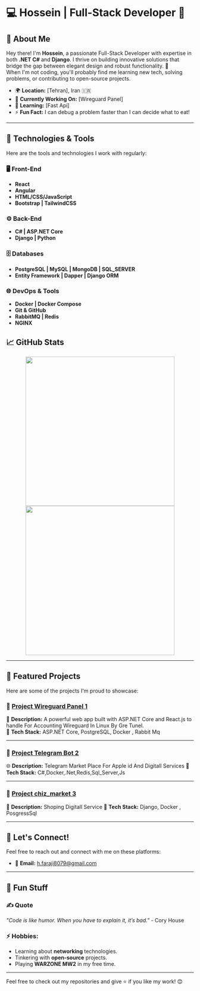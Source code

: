 # 💻 Hossein | Full-Stack Developer 🚀

## 👋 About Me
Hey there! I'm **Hossein**, a passionate Full-Stack Developer with expertise in both **.NET C#** and **Django**. I thrive on building innovative solutions that bridge the gap between elegant design and robust functionality. 🚀  
When I'm not coding, you'll probably find me learning new tech, solving problems, or contributing to open-source projects.  

- 🌍 **Location:** [Tehran], Iran 🇮🇷  
- 🔭 **Currently Working On:** [Wireguard Panel]  
- 🌱 **Learning:** [Fast Api]  
- ⚡ **Fun Fact:** I can debug a problem faster than I can decide what to eat!  

---

## 🔧 Technologies & Tools
Here are the tools and technologies I work with regularly:

### 🖥️ Front-End
- **React**
- **Angular**
- **HTML/CSS/JavaScript**
- **Bootstrap | TailwindCSS**

### ⚙️ Back-End
- **C# | ASP.NET Core**
- **Django | Python**

### 🗄️ Databases
- **PostgreSQL | MySQL | MongoDB | SQL_SERVER**
- **Entity Framework | Dapper | Django ORM**

### 🌐 DevOps & Tools
- **Docker | Docker Compose**
- **Git & GitHub**
- **RabbitMQ | Redis**
- **NGINX**


## 📈 GitHub Stats

<div align="center">
  <img src="https://github-readme-stats.vercel.app/api?username=H0sin&show_icons=true&theme=radical" width="400px" />
  <img src="https://github-readme-streak-stats.herokuapp.com/?user=H0sin&theme=radical" width="400px" />
</div>

---

## 💼 Featured Projects

Here are some of the projects I'm proud to showcase:

### 🌟 [**Project Wireguard Panel 1**](#)
🚀 **Description:** A powerful web app built with ASP.NET Core and React.js to handle For Accounting Wireguard In Linux By Gre Tunel.  
🔧 **Tech Stack:** ASP.NET Core, PostgreSQL, Docker , Rabbit Mq

---

### 🌟 [**Project Telegram Bot 2**](#)
🌐 **Description:** Telegram Market Place For Apple id And Digitall Services 
🔧 **Tech Stack:** C#,Docker,.Net,Redis,Sql_Server,Js

---

### 🌟 [**Project chiz_market 3**](#)
📱 **Description:** Shoping Digitall Service
🔧 **Tech Stack:** Django, Docker , PosgressSql

---

## 🤝 Let's Connect!
Feel free to reach out and connect with me on these platforms:
- 📧 **Email:** [h.faraji8079@gmail.com](#)

---

## 🎯 Fun Stuff

### ✍️ Quote
*"Code is like humor. When you have to explain it, it’s bad."* - Cory House  

### ⚡ Hobbies:
- Learning about **networking** technologies.
- Tinkering with **open-source** projects.
- Playing **WARZONE MW2** in my free time.

---

Feel free to check out my repositories and give ⭐️ if you like my work! 😊
